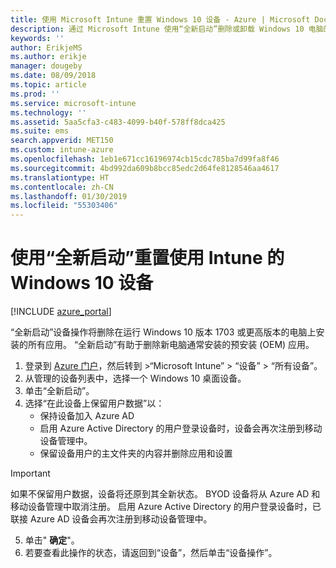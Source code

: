 ```yaml
---
title: 使用 Microsoft Intune 重置 Windows 10 设备 - Azure | Microsoft Docs
description: 通过 Microsoft Intune 使用“全新启动”删除或卸载 Windows 10 电脑的应用。
keywords: ''
author: ErikjeMS
ms.author: erikje
manager: dougeby
ms.date: 08/09/2018
ms.topic: article
ms.prod: ''
ms.service: microsoft-intune
ms.technology: ''
ms.assetid: 5aa5cfa3-c483-4099-b40f-578ff8dca425
ms.suite: ems
search.appverid: MET150
ms.custom: intune-azure
ms.openlocfilehash: 1eb1e671cc16196974cb15cdc785ba7d99fa8f46
ms.sourcegitcommit: 4bd992da609b8bcc85edc2d64fe8128546aa4617
ms.translationtype: HT
ms.contentlocale: zh-CN
ms.lasthandoff: 01/30/2019
ms.locfileid: "55303406"
---
```

# <a name="use-fresh-start-to-reset-windows-10-devices-with-intune"></a>使用“全新启动”重置使用 Intune 的 Windows 10 设备


[!INCLUDE [azure_portal](./includes/azure_portal.md)]

“全新启动”设备操作将删除在运行 Windows 10 版本 1703 或更高版本的电脑上安装的所有应用。 “全新启动”有助于删除新电脑通常安装的预安装 (OEM) 应用。  

1. 登录到 [Azure 门户](https://portal.azure.com)，然后转到 >“Microsoft Intune” > “设备” > “所有设备”。
2. 从管理的设备列表中，选择一个 Windows 10 桌面设备。
3. 单击“全新启动”。 
4. 选择“在此设备上保留用户数据”以：
   * 保持设备加入 Azure AD
    * 启用 Azure Active Directory 的用户登录设备时，设备会再次注册到移动设备管理中。
    * 保留设备用户的主文件夹的内容并删除应用和设置  
  > [!IMPORTANT]
 > 如果不保留用户数据，设备将还原到其全新状态。 BYOD 设备将从 Azure AD 和移动设备管理中取消注册。
 > 启用 Azure Active Directory 的用户登录设备时，已联接 Azure AD 设备会再次注册到移动设备管理中。
 
5. 单击" **确定**"。   
6. 若要查看此操作的状态，请返回到“设备”，然后单击“设备操作”。  

